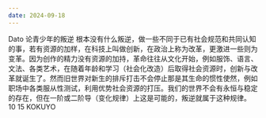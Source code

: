 ```yaml
---
date: 2024-09-18
---
```


Dato 论青少年的叛逆 根本没有什么叛逆，做一些不同于已有社会规范和共同认知的事，若有资源的加样，在科技上叫做创新，在政治上称为改革，更激进一些则为变革。因为创作的精力没有资源的加持，革命往往从文化开始，例如服饰、语言、文法、各类艺术，在随着年龄和学习（社会化改造）后取得社会资源时，创新与改革就诞生了。然而旧世界对新生的排斥打击不会停止那是其生命的惯性使然，例如职场中各类服从性测试，利用优势社会资源的打压。我们的世界不会有永恒与稳定的存在，但在一阶或二阶导（变化规律）上这是可能的，叛逆就属于这种规律。 10 15 KOKUYO

